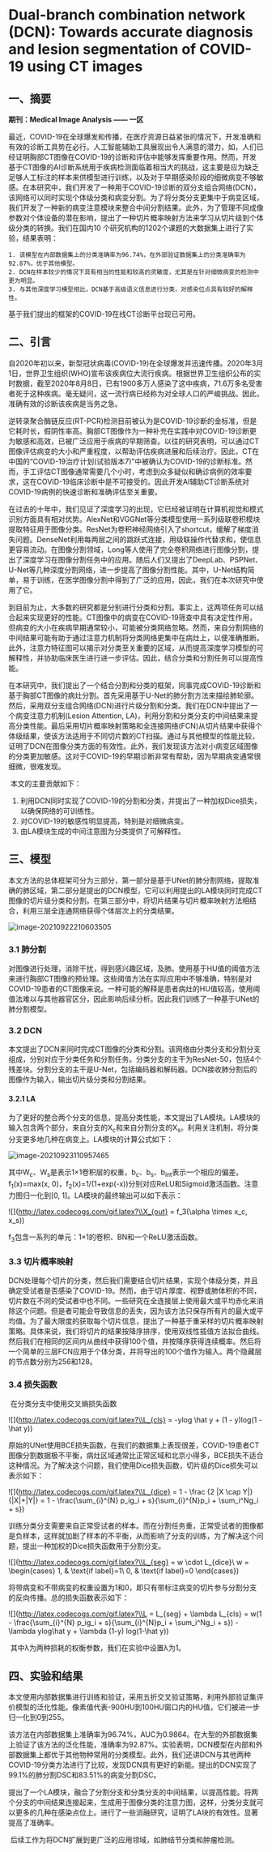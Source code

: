 # Dual-branch combination network (DCN): Towards accurate diagnosis and lesion  segmentation of COVID-19 using CT images

## 一、摘要

**期刊：Medical Image Analysis —— 一区**

​	最近，COVID-19在全球爆发和传播，在医疗资源日益紧张的情况下，开发准确和有效的诊断工具势在必行。人工智能辅助工具展现出令人满意的潜力，如，人们已经证明胸部CT图像在COVID-19的诊断和评估中能够发挥重要作用。然而，开发基于CT图像的AI诊断系统用于疾病检测面临着相当大的挑战，这主要是应为缺乏足够人工标注的样本来供模型进行训练，以及对于早期感染阶段的细微病变不够敏感。在本研究中，我们开发了一种用于COVID-19诊断的双分支组合网络(DCN)，该网络可以同时实现个体级分类和病变分割。为了将分类分支更集中于病变区域，我们开发了一种新的病变注意模块来整合中间分割结果。此外，为了管理不同成像参数对个体设备的潜在影响，提出了一种切片概率映射方法来学习从切片级到个体级分类的转换。我们在国内10 个研究机构的1202个课题的大数据集上进行了实验，结果表明：

	1. 该模型在内部数据集上的分类准确率为96.74%，在外部验证数据集上的分类准确率为92.87%，优于其他模型。
	2. DCN在样本较少的情况下具有相当的性能和较高的灵敏度，尤其是在针对细微病变的检测中更为明显。
	3. 与其他深度学习模型相比，DCN基于高级语义信息进行分类，对感染位点具有较好的解释性。

基于我们提出的框架的COVID-19在线CT诊断平台现已可用。

## 二、引言

​	自2020年初以来，新型冠状病毒(COVID-19)在全球爆发并迅速传播。2020年3月1日，世界卫生组织(WHO)宣布该疾病位大流行疾病。根据世界卫生组织公布的实时数据，截至2020年8月8日，已有1900多万人感染了这中疾病，71.6万多名受害者死于这种疾病。毫无疑问，这一流行病已经称为对全球人口的严峻挑战。因此，准确有效的诊断该疾病是当务之急。

​	逆转录聚合酶链反应(RT-PCR)检测目前被认为是COVID-19诊断的金标准，但是它耗时长，假阴性率高。胸部CT图像作为一种补充在实践中对COVID-19诊断更为敏感和高效，已被广泛应用于疾病的早期筛查。以往的研究表明，可以通过CT图像评估病变的大小和严重程度，以帮助评估疾病进展和后续治疗。因此，CT在中国的“COVID-19治疗计划(试验版本7)”中被确认为COVID-19的诊断标准。然而，手工评估CT图像通常需要几个小时，考虑到众多疑似和确诊病例的效率要求，这在COVID-19临床诊断中是不可接受的。因此开发AI辅助CT诊断系统对COVID-19病例的快速诊断和准确评估至关重要。

​	在过去的十年中，我们见证了深度学习的出现，它已经被证明在计算机视觉和模式识别方面具有相对优势。AlexNet和VGGNet等分类模型使用一系列级联卷积模块提取特征用于图像分类。ResNet为卷积神经网络引入了shortcut，缓解了梯度消失问题。DenseNet利用每两层之间的跳跃式连接，用级联操作代替求和，使信息更容易流动。在图像分割领域，Long等人使用了完全卷积网络进行图像分割，提出了深度学习在图像分割任务中的应用。随后人们又提出了DeepLab、PSPNet、U-Net等几种深度分割网络，进一步提高了图像分割性能。其中，U-Net结构简单，易于训练，在医学图像分割中得到了广泛的应用，因此，我们在本次研究中使用了它。

​	到目前为止，大多数的研究都是分别进行分类和分割。事实上，这两项任务可以结合起来实现更好的性能。CT图像中的病变在COVID-19筛查中具有决定性作用，但病变的大小在疾病早期通常较小，可能被分类网络忽略。然而，来自分割网络的中间结果可能有助于通过注意力机制将分类网络更集中在病灶上，以便准确推断。此外，注意力特征图可以揭示对分类至关重要的区域，从而提高深度学习模型的可解释性，并协助临床医生进行进一步评估。因此，结合分类和分割任务可以提高性能。

​	在本研究中，我们提出了一个结合分割和分类的框架，同事完成COVID-19诊断和基于胸部CT图像的病灶分割。首先采用基于U-Net的肺分割方法来描绘肺轮廓。然后，采用双分支组合网络(DCN)进行片级分割和分类。我们在DCN中提出了一个病变注意力机制(Lesion Attention, LA)，利用分割和分类分支的中间结果来提高分类性能。最后采用切片概率映射策略和全连接网络(FCN)从切片结果中获得个体级结果，使该方法适用于不同切片数的CT扫描。通过与其他模型的性能比较，证明了DCN在图像分类方面的有效性。此外，我们发现该方法对小病变区域图像的分类更加敏感。这对于COVID-19的早期诊断非常有帮助，因为早期病变通常很细微，很难发现。

​	本文的主要贡献如下：

1. 利用DCN同时实现了COVID-19的分割和分类，并提出了一种加权Dice损失，以确保网络的可训练性。
2. 对COVID-19的敏感性明显提高，特别是对细微病变。
3. 由LA模块生成的中间注意图为分类提供了可解释性。

## 三、模型

​	本文方法的总体框架可分为三部分，第一部分是基于UNet的肺分割网络，提取准确的肺区域，第二部分是提出的DCN模型，它可以利用提出的LA模块同时完成CT图像的切片级分类和分割。在第三部分中，将切片结果与切片概率映射方法相结合，利用三层全连通网络获得个体层次上的分类结果。

![image-20210922210603505](./images/image-20210922210603505.png)

### 3.1 肺分割

​	对图像进行处理，消除干扰，得到感兴趣区域，及肺。使用基于HU值的阈值方法来进行胸部CT图像的预处理。这些阈值方法在实际应用中不够准确，特别是对COVID-19患者的CT图像来说。一种可能的解释是患者病灶的HU值较高，使用阈值法难以与其他器官区分，因此影响后续分析。因此我们训练了一种基于UNet的肺分割模型。

### 3.2 DCN

​	本文提出了DCN来同时完成CT图像的分类和分割。该网络由分类分支和分割分支组成，分别对应于分类任务和分割任务。分类分支的主干为ResNet-50，包括4个残差块。分割分支的主干是U-Net，包括编码器和解码器。DCN接收肺分割后的图像作为输入，输出切片级分类和分割结果。

#### 3.2.1 LA

​	为了更好的整合两个分支的信息，提高分类性能，本文提出了LA模块。LA模块的输入包含两个部分，来自分支的X<sub>c</sub>和来自分割分支的X<sub>s</sub>。利用关注机制，将分类分支更多地几种在病变上。LA模块的计算公式如下：

![image-20210923110957465](./images/image-20210923110957465.png)

其中W<sub>c</sub>、W<sub>s</sub>是表示1×1卷积层的权重，b<sub>c</sub>、b<sub>s</sub>、b<sub>int</sub>表示一个相应的偏差。f<sub>1</sub>(x)=max(x, 0)，f<sub>2</sub>(x)=1/(1+exp(-x))分别对应ReLU和Sigmoid激活函数。注意力图归一化到[0, 1]。LA模块的最终输出可以如下表示：

![](http://latex.codecogs.com/gif.latex?\\X_{out} = f_3(\alpha \times x_c, x_s))

f<sub>3</sub>包含一系列的单元：1×1的卷积、BN和一个ReLU激活函数。

### 3.3 切片概率映射

​	DCN处理每个切片的分类，然后我们需要结合切片结果，实现个体级分类，并且确定受试者是否感染了COVID-19。然而，由于切片厚度、视野或肺体积的不同，切片数在不同的受试者中也不同。一些研究在全连接层上使用最大或平均赤化来消除这个问题。但是者可能会导致信息的丢失，因为该方法只保存所有片的最大或平均值。为了最大限度的获取每个切片信息，提出了一种基于重采样的切片概率映射策略。具体来说，我们将切片的结果按降序排序，使用双线性插值方法拟合曲线。然后我们在相同的区间内从曲线中获得100个值，并按降序获得连续概率。然后将一个简单的三层FCN应用于个体分类，并将导出的100个值作为输入。两个隐藏层的节点数分别为256和128。

### 3.4 损失函数

​	在分类分支中使用交叉熵损失函数

![](http://latex.codecogs.com/gif.latex?\\L_{cls} = -ylog \hat y + (1 - y\)log(1 - \hat y\))

​	原始的UNet使用BCE损失函数，在我们的数据集上表现很差，COVID-19患者CT图像分割数据极不平衡，病灶区域通常比正常区域和北京小得多，BCE损失不适合这种情况。为了解决这个问题，我们使用Dice损失函数，切片级的Dice损失可以表示如下：

![](http://latex.codecogs.com/gif.latex?\\L_{dice} = 1 - \frac {2 |X \cap Y|}{|X|+|Y|} = 1 - \frac{\sum_{i}^{N} p_ig_i + s}{\sum_{i}^{N}p_i + \sum_i^Ng_i + s})

​	训练分类分支需要来自正常受试者的样本。而在分割任务重，正常受试者的图像都是负样本，这样就加剧了样本的不平衡，从而影响了分支的训练，为了解决这个问题，提出一种加权的Dice损失函数用于分割分支。

![](http://latex.codecogs.com/gif.latex?\\L_{seg} = w \cdot L_{dice}\\
w = \begin{cases}
1, & \text{if label}=1\\
0, & \text{if label}=0
\end{cases})

​	将带病变和不带病变的权重设置为1和0，即只有带标注病变的切片参与分割分支的反向传播。总的损失函数表示如下：

![](http://latex.codecogs.com/gif.latex?\\L = L_{seg} + \lambda L_{cls} = w(1 - \frac{\sum_{i}^{N} p_ig_i + s}{\sum_{i}^{N}p_i + \sum_i^Ng_i + s}\) - \lambda ylog\hat y + \lambda (1-y\) log(1-\hat y\))

​	其中λ为两种损耗的权衡参数，我们在实验中设置λ为1。



## 四、实验和结果

​	本文使用内部数据集进行训练和验证，采用五折交叉验证策略，利用外部验证集评价模型的泛化性能。像素值代表-900HU到100HU窗口内的HU值，它们被进一步归一化到0到255。

​	该方法在内部数据集上准确率为96.74%，AUC为0.9864。在大型的外部数据集上验证了该方法的泛化性能，准确率为92.87%。实验表明，DCN模型在内部和外部数据集上都优于其他物种常用的分类模型。此外，我们还讲DCN与其他两种COVID-19分类方法进行了比较，发现DCN具有更好的新能。提出的DCN实现了99.1%的肺分割DSC和83.51%的病变分割DSC。

​	提出了一个LA模块，融合了分割分支和分类分支的中间结果，以提高性能。将两个分支的中间结果连接起来，生成用于图像分类的注意力图，这样，分类分支就可以更多的几种在感染点位上。进行了一些消融研究，证明了LA块的有效性。显著提高了准确率。

​	后续工作为将DCN扩展到更广泛的应用领域，如肺结节分类和肿瘤检测。











